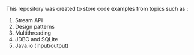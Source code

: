 This repository was created to store code examples from topics such as :
1) Stream API
2) Design patterns
3) Multithreading
4) JDBC and SQLite
5) Java.io (input/output)